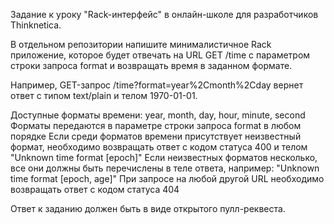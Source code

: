 Задание к уроку "Rack-интерфейс" в онлайн-школе для разработчиков Thinknetica.

В отдельном репозитории напишите минималистичное Rack приложение, которое будет отвечать на URL GET /time
с параметром строки запроса format и возвращать время в заданном формате. 

Например, GET-запрос 
/time?format=year%2Cmonth%2Cday
вернет ответ с типом text/plain и телом 1970-01-01.

Доступные форматы времени: year, month, day, hour, minute, second
Форматы передаются в параметре строки запроса format в любом порядке
Если среди форматов времени присутствует неизвестный формат, необходимо возвращать ответ с кодом статуса 400 и телом "Unknown time format [epoch]"
Если неизвестных форматов несколько, все они должны быть перечислены в теле ответа, например: "Unknown time format [epoch, age]"
При запросе на любой другой URL необходимо возвращать ответ с кодом статуса 404

Ответ к заданию должен быть в виде открытого пулл-реквеста.
